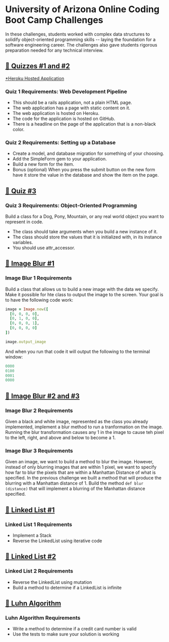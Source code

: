 # University of Arizona Online Coding Boot Camp Challenges

In these challenges, students worked with complex data structures to solidify object-oriented programming skills -- 
laying the foundation for a software engineering career. The challenges also gave students rigorous preparation 
needed for any technical interview.



## [🧮 Quizzes #1 and #2](https://github.com/AnaBoca/bootcamp-ruby-challenges/tree/master/quiz)
[*Heroku Hosted Application](https://quizone-ana-boca.herokuapp.com/)

### Quiz 1 Requirements: Web Development Pipeline
* This should be a rails application, not a plain HTML page.  
* The web application has a page with static content on it.  
* The web application is hosted on Heroku.  
* The code for the application is hosted on GitHub.  
* There is a headline on the page of the application that is a non-black color.  

### Quiz 2 Requirements: Setting up a Database
* Create a model, and database migration for something of your choosing.  
* Add the SimpleForm gem to your application.
* Build a new form for the item.
* Bonus (optional) When you press the submit button on the new form have it store the value in the database and show the item on the page.


## [🧮 Quiz #3](https://github.com/AnaBoca/bootcamp-ruby-challenges/blob/master/vid_lessons/quizthree.rb)

### Quiz 3 Requirements: Object-Oriented Programming
Build a class for a Dog, Pony, Mountain, or any real world object you want to represent in code.  
* The class should take arguments when you build a new instance of it.
* The class should store the values that it is initialized with, in its instance variables.
* You should use attr_accessor.


## [🧮 Image Blur #1](https://github.com/AnaBoca/bootcamp-ruby-challenges/blob/master/imageblur1_challenge.rb)

### Image Blur 1 Requirements
Build a class that allows us to build a new image with the data we specify. Make it possible for hte class to output the image to the screen. Your goal is to have the following code work:  
```ruby
image = Image.new([
  [0, 0, 0, 0],
  [0, 1, 0, 0],
  [0, 0, 0, 1],
  [0, 0, 0, 0]
])

image.output_image
```  
And when you run that code it will output the following to the terminal window:  

```ruby
0000
0100
0001
0000
```


## [🧮 Image Blur #2 and #3](https://github.com/AnaBoca/bootcamp-ruby-challenges/blob/master/imageblur2_challenge/lib/image.rb)

### Image Blur 2 Requirements  
Given a black and white image, represented as the class you already implemented, implement a blur method to run a tranformation on the image. Running the blur transformation causes any 1 in the image to cause teh pixel to the left, right, and above and below to become a 1.

### Image Blur 3 Requirements  
Given an image, we want to build a method to blur the image. However, instead of only blurring images that are within 1 pixel, we want to specify how far to blur the pixels that are within a Manhattan Distance of what is specified. In the previous challenge we built a method that will produce the blurring with a Manhattan distance of 1. Build the method `def blur (distance)` that will implement a blurring of the Manhattan distance specified.  


## [🧮 Linked List #1](https://github.com/AnaBoca/bootcamp-ruby-challenges/blob/master/linkedlist1_challenge.rb)

### Linked List 1 Requirements  
* Implement a Stack
* Reverse the LinkedList using iterative code


## [🧮 Linked List #2](https://github.com/AnaBoca/bootcamp-ruby-challenges/blob/master/linkedlist2_challenge.rb)

### Linked List 2 Requirements  
* Reverse the LinkedList using mutation
* Build a method to determine if a LinkedList is infinite


## [🧮 Luhn Algorithm](https://github.com/AnaBoca/bootcamp-ruby-challenges/tree/master/luhn_challenge)

### Luhn Algorithm Requirements
* Write a method to determine if a credit card number is valid
* Use the tests to make sure your solution is working
